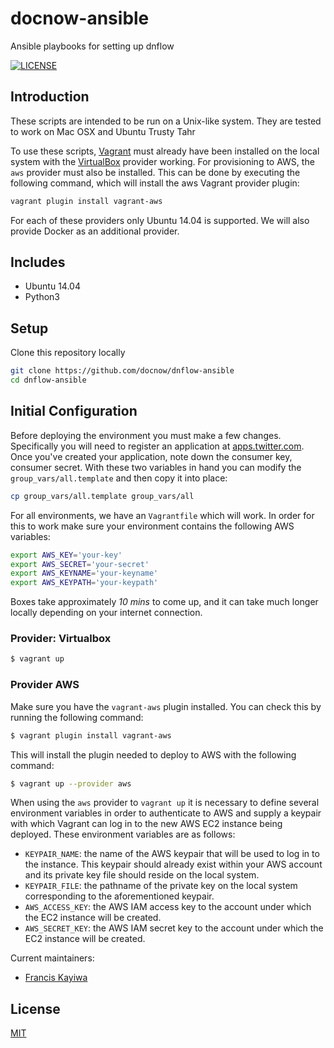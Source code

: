 # docnow-ansible
Ansible playbooks for setting up dnflow

[![LICENSE](https://img.shields.io/badge/license-MIT-blue.svg?style=flat-square)](./LICENSE)

## Introduction

These scripts are intended to be run on a Unix-like system. They are tested to work on Mac OSX and Ubuntu Trusty Tahr

To use these scripts, [Vagrant](https://vagrantup.com) must already have been installed on the local system with the [VirtualBox](https://virtualbox.org) provider working. For provisioning to AWS, the `aws` provider must also be installed. This can be done by executing the following command, which will install the aws Vagrant provider plugin: 

```bash
vagrant plugin install vagrant-aws
```

For each of these providers only Ubuntu 14.04 is supported. We will also provide Docker as an additional provider.

## Includes

- Ubuntu 14.04
- Python3

## Setup

Clone this repository locally

```bash
git clone https://github.com/docnow/dnflow-ansible
cd dnflow-ansible
```


## Initial Configuration

Before deploying the environment you must make a few changes. Specifically you will need to register an application at [apps.twitter.com](https://apps.twitter.com). Once you've created your application, note down the consumer key, consumer secret. With these two variables in hand you can modify the `group_vars/all.template` and then copy it into place:

```bash
cp group_vars/all.template group_vars/all
```

For all environments, we have an `Vagrantfile` which will work. In order for this to work make sure your environment contains the following AWS variables:

```bash
export AWS_KEY='your-key'
export AWS_SECRET='your-secret'
export AWS_KEYNAME='your-keyname'
export AWS_KEYPATH='your-keypath'
```

Boxes take approximately _10 mins_ to come up, and it can take much longer locally depending on your internet connection.

### Provider: Virtualbox

```bash
$ vagrant up
```

### Provider AWS

Make sure you have the `vagrant-aws` plugin installed. You can check this by running the following command:

```bash
$ vagrant plugin install vagrant-aws
```
This will install the plugin needed to deploy to AWS with the following command:

```bash
$ vagrant up --provider aws
```

When using the `aws` provider to `vagrant up` it is necessary to define several environment variables in order to authenticate to AWS and supply a keypair with which Vagrant can log in to the new AWS EC2 instance being deployed. These environment variables are as follows:

* `KEYPAIR_NAME`: the name of the AWS keypair that will be used to log in to the instance. This keypair should already exist within your AWS account and its private key file should reside on the local system.
* `KEYPAIR_FILE`: the pathname of the private key on the local system corresponding to the aforementioned keypair.
* `AWS_ACCESS_KEY`: the AWS IAM access key to the account under which the EC2 instance will be created.
* `AWS_SECRET_KEY`: the AWS IAM secret key to the account under which the EC2 instance will be created.

Current maintainers:

* [Francis Kayiwa](https://github.com/kayiwa)

## License

[MIT](https://opensource.org/licenses/MIT)
